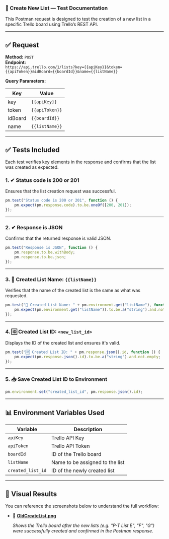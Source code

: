 
### 📄 Create New List — Test Documentation

This Postman request is designed to test the creation of a new list in a specific Trello board using Trello’s REST API.

---

## ✅ Request

**Method:** `POST`  
**Endpoint:**  
`https://api.trello.com/1/lists?key={{apiKey}}&token={{apiToken}}&idBoard={{boardId}}&name={{listName}}`

**Query Parameters:**

| Key      | Value         |
|----------|---------------|
| key      | `{{apiKey}}`  |
| token    | `{{apiToken}}`|
| idBoard  | `{{boardId}}` |
| name     | `{{listName}}`|

---

## ✅ Tests Included

Each test verifies key elements in the response and confirms that the list was created as expected.

### 1. ✔ Status code is 200 or 201
Ensures that the list creation request was successful.

```javascript
pm.test("Status code is 200 or 201", function () {
    pm.expect(pm.response.code).to.be.oneOf([200, 201]);
});
```

---

### 2. ✔ Response is JSON
Confirms that the returned response is valid JSON.

```javascript
pm.test("Response is JSON", function () {
    pm.response.to.be.withBody;
    pm.response.to.be.json;
});
```

---

### 3. 📌 Created List Name: `{{listName}}`
Verifies that the name of the created list is the same as what was requested.

```javascript
pm.test("📌 Created List Name: " + pm.environment.get("listName"), function () {
    pm.expect(pm.environment.get("listName")).to.be.a("string").and.not.empty;
});
```

---

### 4. 🆔 Created List ID: `<new_list_id>`
Displays the ID of the created list and ensures it's valid.

```javascript
pm.test("🆔 Created List ID: " + pm.response.json().id, function () {
    pm.expect(pm.response.json().id).to.be.a("string").and.not.empty;
});
```

---

### 5. 📥 Save Created List ID to Environment

```javascript
pm.environment.set("created_list_id", pm.response.json().id);
```

---

## 📊 Environment Variables Used

| Variable            | Description                       |
|---------------------|-----------------------------------|
| `apiKey`            | Trello API Key                    |
| `apiToken`          | Trello API Token                  |
| `boardId`           | ID of the Trello board            |
| `listName`          | Name to be assigned to the list   |
| `created_list_id`   | ID of the newly created list      |

---

## 📸 Visual Results

You can reference the screenshots below to understand the full workflow:

- 🔹 **[OldCreateList.png](../printscreen/CreateNewList.png)**  
 
  _Shows the Trello board after the new lists (e.g. "P-T List E", "F", "G") were successfully created and confirmed in the Postman response._
